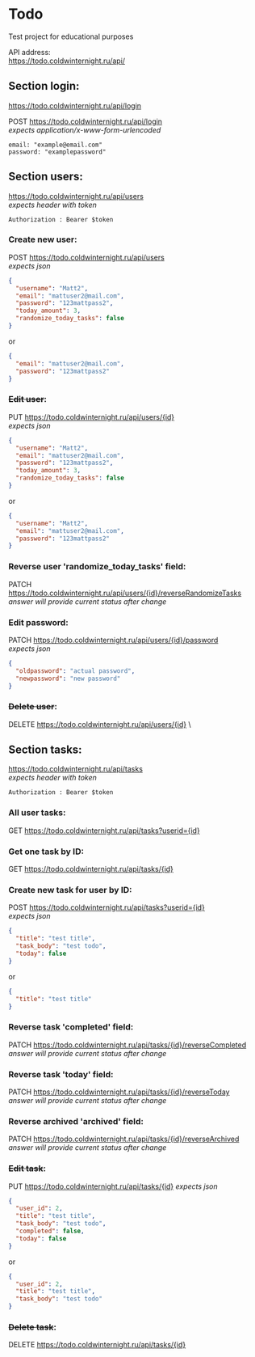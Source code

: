 # Todo
Test project for educational purposes

API address:\
https://todo.coldwinternight.ru/api/

## Section login:
https://todo.coldwinternight.ru/api/login

POST https://todo.coldwinternight.ru/api/login \
*expects application/x-www-form-urlencoded*
```
email: "example@email.com"
password: "examplepassword"
```

## Section users:
https://todo.coldwinternight.ru/api/users \
*expects header with token*
```
Authorization : Bearer $token
```


### Create new user:
POST https://todo.coldwinternight.ru/api/users \
*expects json*
```json
{
  "username": "Matt2",
  "email": "mattuser2@mail.com",
  "password": "123mattpass2",
  "today_amount": 3,
  "randomize_today_tasks": false
}
```
or
```json
{
  "email": "mattuser2@mail.com",
  "password": "123mattpass2"
}
```

### ~~Edit user~~:
PUT https://todo.coldwinternight.ru/api/users/{id} \
*expects json*
```json
{
  "username": "Matt2",
  "email": "mattuser2@mail.com",
  "password": "123mattpass2",
  "today_amount": 3,
  "randomize_today_tasks": false
}
```
or
```json
{
  "username": "Matt2",
  "email": "mattuser2@mail.com",
  "password": "123mattpass2"
}
```

### Reverse user 'randomize_today_tasks' field:
PATCH https://todo.coldwinternight.ru/api/users/{id}/reverseRandomizeTasks \
*answer will provide current status after change*

### Edit password:
PATCH https://todo.coldwinternight.ru/api/users/{id}/password \
*expects json*
```json
{
  "oldpassword": "actual password",
  "newpassword": "new password"
}
```

### ~~Delete user~~:
DELETE https://todo.coldwinternight.ru/api/users/{id} \


## Section tasks:
https://todo.coldwinternight.ru/api/tasks \
*expects header with token*
```
Authorization : Bearer $token
```


### All user tasks:
GET https://todo.coldwinternight.ru/api/tasks?userid={id}

### Get one task by ID:
GET https://todo.coldwinternight.ru/api/tasks/{id}

### Create new task for user by ID:
POST https://todo.coldwinternight.ru/api/tasks?userid={id} \
*expects json*
```json
{
  "title": "test title",
  "task_body": "test todo",
  "today": false
}
```
or
```json
{
  "title": "test title"
}
```

### Reverse task 'completed' field:
PATCH https://todo.coldwinternight.ru/api/tasks/{id}/reverseCompleted \
*answer will provide current status after change*

### Reverse task 'today' field:
PATCH https://todo.coldwinternight.ru/api/tasks/{id}/reverseToday \
*answer will provide current status after change*

### Reverse archived 'archived' field:
PATCH https://todo.coldwinternight.ru/api/tasks/{id}/reverseArchived \
*answer will provide current status after change*

### ~~Edit task~~:
PUT https://todo.coldwinternight.ru/api/tasks/{id}
*expects json*
```json
{
  "user_id": 2,
  "title": "test title",
  "task_body": "test todo",
  "completed": false,
  "today": false
}
```
or
```json
{
  "user_id": 2,
  "title": "test title",
  "task_body": "test todo"
}
```

### ~~Delete task~~:
DELETE https://todo.coldwinternight.ru/api/tasks/{id}